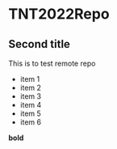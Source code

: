 # TNT2022Repo

## Second title

This is to test remote repo

* item 1
* item 2
* item 3
* item 4
* item 5
* item 6

**bold**
